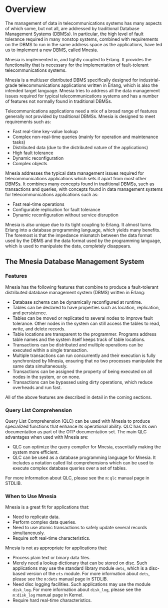 # Overview

The management of data in telecommunications systems has many aspects of which some, but not all, are addressed by traditional Database Management Systems (DBMSs). In particular, the high level of fault tolerance required in many nonstop systems, combined with requirements on the DBMS to run in the same address space as the applications, have led us to implement a new DBMS, called Mnesia.

Mnesia is implemented in, and tightly coupled to Erlang. It provides the functionality that is necessary for the implementation of fault-tolerant telecommunications systems.

Mnesia is a multiuser distributed DBMS specifically designed for industrial-grade telecommunications applications written in Erlang, which is also the intended target language. Mnesia tries to address all the data management issues required for typical telecommunications systems and has a number of features not normally found in traditional DBMSs.

Telecommunications applications need a mix of a broad range of features generally not provided by traditional DBMSs. Mnesia is designed to meet requirements such as:

* Fast real-time key-value lookup
* Complex non-real-time queries (mainly for operation and maintenance tasks)
* Distributed data (due to the distributed nature of the applications)
* High fault tolerance
* Dynamic reconfiguration
* Complex objects

Mnesia addresses the typical data management issues required for telecommunications applications which sets it apart from most other DBMSs. It combines many concepts found in traditional DBMSs, such as transactions and queries, with concepts found in data management systems for telecommunications applications such as:

* Fast real-time operations
* Configurable replication for fault tolerance
* Dynamic reconfiguration without service disruption

Mnesia is also unique due to its tight coupling to Erlang. It almost turns Erlang into a database programming language, which yields many benefits. The foremost is that the impedance mismatch between the data format used by the DBMS and the data format used by the programming language, which is used to manipulate the data, completely disappears.

## The Mnesia Database Management System

### Features

Mnesia has the following features that combine to produce a fault-tolerant distributed database management system (DBMS) written in Erlang:

* Database schema can be dynamically reconfigured at runtime.
* Tables can be declared to have properties such as location, replication, and persistence.
* Tables can be moved or replicated to several nodes to improve fault tolerance. Other nodes in the system can still access the tables to read, write, and delete records.
* Table locations are transparent to the programmer. Programs address table names and the system itself keeps track of table locations.
* Transactions can be distributed and multiple operations can be executed within a single transaction.
* Multiple transactions can run concurrently and their execution is fully synchronized by Mnesia, ensuring that no two processes manipulate the same data simultaneously.
* Transactions can be assigned the property of being executed on all nodes in the system, or on none.
* Transactions can be bypassed using dirty operations, which reduce overheads and run fast.

All of the above features are described in detail in the coming sections.

### Query List Comprehension

Query List Comprehension (QLC) can be used with Mnesia to produce specialized functions that enhance its operational ability. QLC has its own documentation as part of the OTP documentation set. The main QLC advantages when used with Mnesia are:

* QLC can optimize the query compiler for Mnesia, essentially making the system more efficient.
* QLC can be used as a database programming language for Mnesia. It includes a notation called list comprehensions which can be used to execute complex database queries over a set of tables.

For more information about QLC, please see the `m:qlc` manual page in STDLIB.

### When to Use Mnesia

Mnesia is a great fit for applications that:

* Need to replicate data.
* Perform complex data queries.
* Need to use atomic transactions to safely update several records simultaneously.
* Require soft real-time characteristics.

Mnesia is not as appropriate for applications that:

* Process plain text or binary data files.
* Merely need a lookup dictionary that can be stored on disc. Such applications may use the standard library module `dets`, which is a disc-based version of the `ets` module. For more information about `dets`, please see the `m:dets` manual page in STDLIB.
* Need disc logging facilities. Such applications may use the module `disk_log`. For more information about `disk_log`, please see the `m:disk_log` manual page in Kernel.
* Require hard real-time characteristics.
